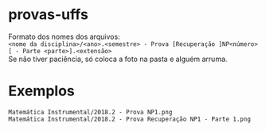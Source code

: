 # provas-uffs

Formato dos nomes dos arquivos:  
`<nome da disciplina>/<ano>.<semestre> - Prova [Recuperação ]NP<número>[ - Parte <parte>].<extensão>`  
Se não tiver paciência, só coloca a foto na pasta e alguém arruma.  
  
Exemplos
====
`Matemática Instrumental/2018.2 - Prova NP1.png`  
`Matemática Instrumental/2018.2 - Prova Recuperação NP1 - Parte 1.png`
